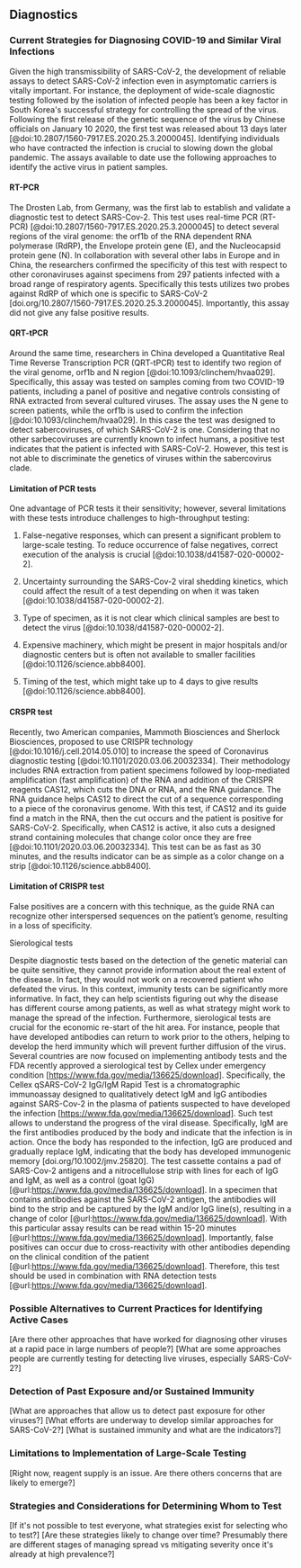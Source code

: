 ## Diagnostics

### Current Strategies for Diagnosing COVID-19 and Similar Viral Infections

Given the high transmissibility of SARS-CoV-2, the development of reliable assays to detect SARS-CoV-2 infection even in asymptomatic carriers is vitally important. 
For instance, the deployment of wide-scale diagnostic testing followed by the isolation of infected people has been a key factor in South Korea's successful strategy for controlling the spread of the virus. 
Following the first release of the genetic sequence of the virus by Chinese officials on January 10 2020, the first test was released about 13 days later [@doi:10.2807/1560-7917.ES.2020.25.3.2000045]. 
Identifying individuals who have contracted the infection is crucial to slowing down the global pandemic. 
The assays available to date use the following approaches to identify the active virus in patient samples.

#### RT-PCR 

The Drosten Lab, from Germany, was the first lab to establish and validate a diagnostic test to detect SARS-Cov-2. 
This test uses real-time PCR (RT-PCR) [@doi:10.2807/1560-7917.ES.2020.25.3.2000045] to detect several regions of the viral genome: the orf1b of the RNA dependent RNA polymerase (RdRP), the Envelope protein gene (E), and the Nucleocapsid protein gene (N). 
In collaboration with several other labs in Europe and in China, the researchers confirmed the specificity of this test with respect to other coronaviruses against specimens from 297 patients infected with a broad range of respiratory agents. 
Specifically this tests utilizes two probes against RdRP of which one is specific to SARS-CoV-2 [doi.org/10.2807/1560-7917.ES.2020.25.3.2000045]. 
Importantly, this assay did not give any false positive results.

#### QRT-tPCR

Around the same time, researchers in China developed a Quantitative Real Time Reverse Transcription PCR (QRT-tPCR) test to identify two region of the viral genome, orf1b and N region [@doi:10.1093/clinchem/hvaa029]. 
Specifically, this assay was tested on samples coming from two COVID-19 patients, including a panel of positive and negative controls consisting of RNA extracted from several cultured viruses. 
The assay uses the N gene to screen patients, while the orf1b is used to confirm the infection [@doi:10.1093/clinchem/hvaa029].
In this case the test was designed to detect sabercoviruses, of which SARS-CoV-2 is one. 
Considering that no other sarbecoviruses are currently known to infect humans, a positive test indicates that the patient is infected with SARS-CoV-2. 
However, this test is not able to discriminate the genetics of viruses within the sabercovirus clade. 

#### Limitation of PCR tests

One advantage of PCR tests it their sensitivity; however, several limitations with these tests introduce challenges to high-throughput testing:


1. False-negative responses, which can present a significant problem to large-scale testing.
To reduce occurrence of false negatives, correct execution of the analysis is crucial [@doi:10.1038/d41587-020-00002-2]. 

2. Uncertainty surrounding the SARS-Cov-2 viral shedding kinetics, which could affect the result of a test depending on when it was taken [@doi:10.1038/d41587-020-00002-2].

3. Type of specimen, as it is not clear which clinical samples are best to detect the virus [@doi:10.1038/d41587-020-00002-2].

4. Expensive machinery, which might be present in major hospitals and/or diagnostic centers but is often not available to smaller facilities [@doi:10.1126/science.abb8400]. 

5. Timing of the test, which might take up to 4 days to give results [@doi:10.1126/science.abb8400].

#### CRSPR test

Recently, two American companies, Mammoth Biosciences and Sherlock Biosciences, proposed to use CRISPR technology [@doi:10.1016/j.cell.2014.05.010] to increase the speed of Coronavirus diagnostic testing [@doi:10.1101/2020.03.06.20032334]. 
Their methodology includes RNA extraction from patient specimens followed by loop-mediated amplification (fast amplification) of the RNA and addition of the CRISPR reagents CAS12, which cuts the DNA or RNA, and the RNA guidance. 
The RNA guidance helps CAS12 to direct the cut of a sequence corresponding to a piece of the coronavirus genome. 
With this test, if CAS12 and its guide find a match in the RNA, then the cut occurs and the patient is positive for SARS-CoV-2.
Specifically, when CAS12 is active, it also cuts a designed strand containing molecules that change color once they are free [@doi:10.1101/2020.03.06.20032334]. 
This test can be as fast as 30 minutes, and the results indicator can be as simple as a color change on a strip [@doi:10.1126/science.abb8400].

#### Limitation of CRISPR test

False positives are a concern with this technique, as the guide RNA can recognize other interspersed sequences on the patient’s genome, resulting in a loss of specificity.

Sierological tests

Despite diagnostic tests based on the detection of the genetic material can be quite sensitive, they cannot provide information about the real extent of the disease. In fact, they would not work on a recovered patient who defeated the virus. 
In this context, immunity tests can be significantly more informative. 
In fact, they can help scientists figuring out why the disease has different course among patients, as well as what strategy might work to manage the spread of the infection. 
Furthermore, sierological tests are crucial for the economic re-start of the hit area. 
For instance, people that have developed antibodies can return to work prior to the others, helping to develop the herd immunity which will prevent further diffusion of the virus.
Several countries are now focused on implementing antibody tests and the FDA recently approved a sierological test by Cellex under emergency condition [https://www.fda.gov/media/136625/download].
Specifically, the Cellex qSARS-CoV-2 IgG/IgM Rapid Test is a chromatographic immunoassay designed to qualitatively detect IgM and IgG antibodies against SARS-Cov-2 in the plasma of patients suspected to have developed the infection [https://www.fda.gov/media/136625/download]. 
Such test allows to understand the progress of the viral disease. Specifically, IgM are the first antibodies produced by the body and indicate that the infection is in action. 
Once the body has responded to the infection, IgG are produced and gradually replace IgM, indicating that the body has developed immunogenic memory [doi.org/10.1002/jmv.25820]. 
The test cassette contains a pad of SARS-Cov-2 antigens and a nitrocellulose strip with lines for each of IgG and IgM, as well as a control (goat IgG) [@url:https://www.fda.gov/media/136625/download].
In a specimen that contains antibodies against the SARS-CoV-2 antigen, the antibodies will bind to the strip and be captured by the IgM and/or IgG line(s), resulting in a change of color [@url:https://www.fda.gov/media/136625/download]. 
With this particular assay results can be read within 15-20 minutes [@url:https://www.fda.gov/media/136625/download]. 
Importantly, false positives can occur due to cross-reactivity with other antibodies depending on the clinical condition of the patient [@url:https://www.fda.gov/media/136625/download]. 
Therefore, this test should be used in combination with RNA detection tests [@url:https://www.fda.gov/media/136625/download]. 

### Possible Alternatives to Current Practices for Identifying Active Cases

[Are there other approaches that have worked for diagnosing other viruses at a rapid pace in large numbers of people?]
[What are some approaches people are currently testing for detecting live viruses, especially SARS-CoV-2?]

### Detection of Past Exposure and/or Sustained Immunity

[What are approaches that allow us to detect past exposure for other viruses?]
[What efforts are underway to develop similar approaches for SARS-CoV-2?]
[What is sustained immunity and what are the indicators?]

### Limitations to Implementation of Large-Scale Testing

[Right now, reagent supply is an issue. Are there others concerns that are likely to emerge?]

### Strategies and Considerations for Determining Whom to Test

[If it's not possible to test everyone, what strategies exist for selecting who to test?]
[Are these strategies likely to change over time? Presumably there are different stages of managing spread vs mitigating severity once it's already at high prevalence?]
